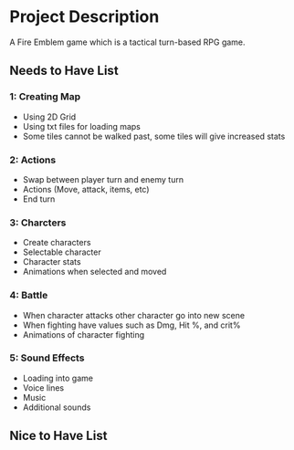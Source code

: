 # Project Description 
A Fire Emblem game which is a tactical turn-based RPG game. 

## Needs to Have List
### 1: Creating Map 
- Using 2D Grid
- Using txt files for loading maps
- Some tiles cannot be walked past, some tiles will give increased stats

### 2: Actions
- Swap between player turn and enemy turn 
- Actions (Move, attack, items, etc)
- End turn 

### 3: Charcters
- Create characters
- Selectable character
- Character stats 
- Animations when selected and moved

### 4: Battle 
- When character attacks other character go into new scene
- When fighting have values such as Dmg, Hit %, and crit%
- Animations of character fighting

### 5: Sound Effects
- Loading into game
- Voice lines
- Music
- Additional sounds

## Nice to Have List

